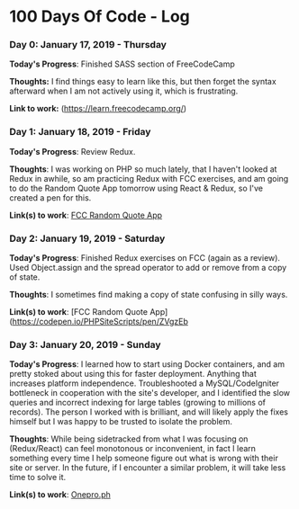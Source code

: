 # 100 Days Of Code - Log

### Day 0: January 17, 2019 - Thursday

**Today's Progress**: Finished SASS section of FreeCodeCamp

**Thoughts:** I find things easy to learn like this, but then forget the syntax afterward when I am not actively using it, which is frustrating.

**Link to work:** (https://learn.freecodecamp.org/)

### Day 1: January 18, 2019 - Friday

**Today's Progress**: Review Redux.

**Thoughts**: I was working on PHP so much lately, that I haven't looked at Redux in awhile, so am practicing Redux with FCC exercises, and am going to do the Random Quote App tomorrow using React & Redux, so I've created a pen for this.

**Link(s) to work**: [FCC Random Quote App](https://codepen.io/PHPSiteScripts/pen/ZVgzEb)


### Day 2: January 19, 2019 - Saturday 

**Today's Progress**: Finished Redux exercises on FCC (again as a review). Used Object.assign and the spread operator to add or remove from a copy of state.

**Thoughts**: I sometimes find making a copy of state confusing in silly ways. 

**Link(s) to work**: [FCC Random Quote App](https://codepen.io/PHPSiteScripts/pen/ZVgzEb


### Day 3: January 20, 2019 - Sunday 

**Today's Progress**: I learned how to start using Docker containers, and am pretty stoked about using this for faster deployment. Anything that increases platform independence. Troubleshooted a MySQL/CodeIgniter bottleneck in cooperation with the site's developer, and I identified the slow queries and incorrect indexing for large tables (growing to millions of records). The person I worked with is brilliant, and will likely apply the fixes himself but I was happy to be trusted to isolate the problem.

**Thoughts**: While being sidetracked from what I was focusing on (Redux/React) can feel monotonous or inconvenient, in fact I learn something every time I help someone figure out what is wrong with their site or server. In the future, if I encounter a similar problem, it will take less time to solve it. 

**Link(s) to work**: [Onepro.ph](http://onepro.ph)



